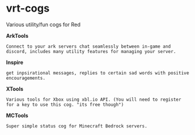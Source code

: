 # vrt-cogs
Various utility/fun cogs for Red

**ArkTools**
```
Connect to your ark servers chat seamlessly between in-game and discord, includes many utility features for managing your server.
```
**Inspire**
```
get inpsirational messages, replies to certain sad words with positive encouragements.
```
**XTools**
```
Various tools for Xbox using xbl.io API. (You will need to register for a key to use this cog. "its free though")
```
**MCTools**
```
Super simple status cog for Minecraft Bedrock servers.
```
